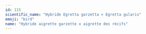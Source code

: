 ```yaml
---
id: 115
scientific_name: "Hybride Egretta garzetta × Egretta gularis"
emoji: "bird"
name: "Hybride aigrette garzette x aigrette des récifs"
---
```


